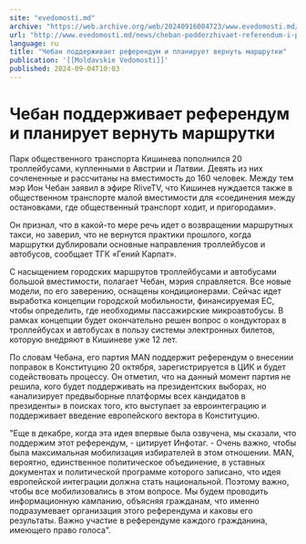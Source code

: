 ```yaml
---
site: "evedomosti.md"
archive: "https://web.archive.org/web/20240916004723/www.evedomosti.md/news/cheban-podderzhivaet-referendum-i-planiruet-vernut-marshrutk"
url: "http://www.evedomosti.md/news/cheban-podderzhivaet-referendum-i-planiruet-vernut-marshrutk"
language: ru
title: "Чебан поддерживает референдум и планирует вернуть маршрутки"
publication: '[[Moldavskie Vedomosti]]'
published: 2024-09-04T10:03
---
```


# Чебан поддерживает референдум и планирует вернуть маршрутки

Парк общественного транспорта Кишинева пополнился 20 троллейбусами, купленными в Австрии и Латвии. Девять из них сочлененные и рассчитаны на вместимость до 160 человек. Между тем мэр Ион Чебан заявил в эфире RliveTV, что Кишинев нуждается также в общественном транспорте малой вместимости для «соединения между остановками, где общественный транспорт ходит, и пригородами».

Он признал, что в какой-то мере речь идет о возвращении маршрутных такси, но заверил, что не вернутся практики прошлого, когда маршрутки дублировали основные направления троллейбусов и автобусов, сообщает ТГК «Гений Карпат».

С насыщением городских маршрутов троллейбусами и автобусами большой вместимости, полагает Чебан, мэрия справляется. Все новые модели, по его заверению, оснащены кондиционерами. Сейчас идет выработка концепции городской мобильности, финансируемая ЕС, чтобы определить, где необходимы пассажирские микроавтобусы. В рамках концепции будет окончательно решен вопрос о кондукторах в троллейбусах и автобусах в пользу системы электронных билетов, которую внедряют в Кишиневе уже 12 лет.

По словам Чебана, его партия MAN поддержит референдум о внесении поправок в Конституцию 20 октября, зарегистрируется в ЦИК и будет содействовать процессу. Он отметил, что на данный момент партия не решила, кого будет поддерживать на президентских выборах, но «анализирует предвыборные платформы всех кандидатов в президенты» в поисках того, кто выступает за евроинтеграцию и поддерживает введение европейского вектора в Конституцию.

"Еще в декабре, когда эта идея впервые была озвучена, мы сказали, что поддержим этот референдум, - цитирует Инфотаг. - Очень важно, чтобы была максимальная мобилизация избирателей в этом отношении. MAN, вероятно, единственное политическое объединение, в уставных документах и политической программе которого записано, что идея европейской интеграции должна стать национальной. Поэтому важно, чтобы все мобилизовались в этом вопросе. Мы будем проводить информационную кампанию, объясняя гражданам, что именно подразумевает организация этого референдума и каковы его результаты. Важно участие в референдуме каждого гражданина, имеющего право голоса".